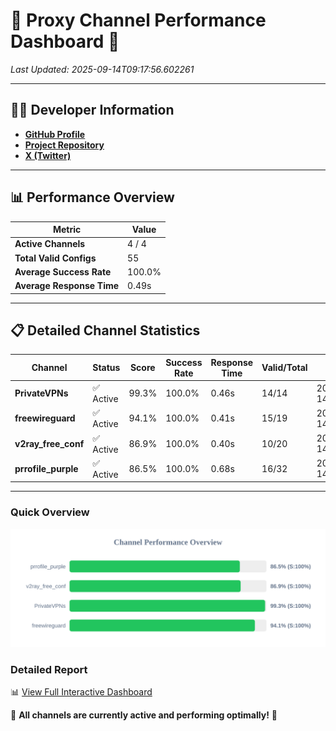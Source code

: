 # 🌟 Proxy Channel Performance Dashboard 🌟

_Last Updated: 2025-09-14T09:17:56.602261_

---

## 👩‍💻 Developer Information

- **[GitHub Profile](https://github.com/4n0nymou3)**  
- **[Project Repository](https://github.com/4n0nymou3/multi-proxy-config-fetcher)**  
- **[X (Twitter)](https://x.com/4n0nymou3)**  

---

## 📊 Performance Overview

| Metric                | Value       |
|-----------------------|-------------|
| **Active Channels**   | 4 / 4       |
| **Total Valid Configs** | 55          |
| **Average Success Rate** | 100.0%      |
| **Average Response Time** | 0.49s       |

---

## 📋 Detailed Channel Statistics

| Channel          | Status     | Score  | Success Rate | Response Time | Valid/Total | Last Success               |
|------------------|------------|--------|--------------|---------------|-------------|----------------------------|
| **PrivateVPNs**  | ✅ Active  | 99.3%  | 100.0% | 0.46s         | 14/14       | 2025-09-14T09:17:56.167085 |
| **freewireguard**  | ✅ Active  | 94.1%  | 100.0% | 0.41s         | 15/19       | 2025-09-14T09:17:56.600440 |
| **v2ray_free_conf**  | ✅ Active  | 86.9%  | 100.0% | 0.40s         | 10/20       | 2025-09-14T09:17:55.658190 |
| **prrofile_purple**  | ✅ Active  | 86.5%  | 100.0% | 0.68s         | 16/32       | 2025-09-14T09:17:55.222215 |

---

### Quick Overview
<div align="center">
  <a href="https://raw.githubusercontent.com/nullluser/NullRepo/refs/heads/main/assets/channel_stats_chart.svg">
    <img src="https://raw.githubusercontent.com/nullluser/NullRepo/refs/heads/main/assets/channel_stats_chart.svg" alt="Source Performance Statistics" width="800">
  </a>
</div>

### Detailed Report
📊 [View Full Interactive Dashboard](https://htmlpreview.github.io/?https://github.com/nullluser/NullRepo/blob/main/assets/performance_report.html)

🎉 **All channels are currently active and performing optimally!** 🎉
